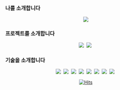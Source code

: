 ### 나를 소개합니다

<p align="center">
  <a href="https://bit.ly/3RfUebD"><img src="https://img.shields.io/badge/About%20me-00A98F?style=flat-square&logo=about.me&logoColor=white&link=https://bit.ly/3RfUebD"/></a>
</p>

### 프로젝트를 소개합니다

<p align="center">
<img src="https://img.shields.io/badge/Portfolio-ETL-brightgreen?style=flat-square&logo=Python&logoColor=white"/></a>&nbsp
<img src="https://img.shields.io/badge/Portfolio-P2P-blue?style=flat-square&logo=kubernetes&logoColor=white"/></a>&nbsp 
</p>
  
### 기술을 소개합니다

<p align="center">
<img src="https://img.shields.io/badge/Python-3766AB?style=flat-square&logo=Python&logoColor=white"/></a>&nbsp
<img src="https://img.shields.io/badge/Java-007396?style=flat-square&logo=Java&logoColor=white"/></a>&nbsp
<img src="https://img.shields.io/badge/R-276DC3?style=flat-square&logo=R&logoColor=white"/></a>&nbsp
<img src="https://img.shields.io/badge/Numpy-013243?style=flat-square&logo=numpy&logoColor=white"/></a>&nbsp 
<img src="https://img.shields.io/badge/Pandas-150458?style=flat-square&logo=pandas&logoColor=white"/></a>&nbsp 
<img src="https://img.shields.io/badge/Docker-2496ED?style=flat-square&logo=docker&logoColor=white"/></a>&nbsp 
<img src="https://img.shields.io/badge/Django-092E20?style=flat-square&logo=Django&logoColor=white"/></a>&nbsp 
<img src="https://img.shields.io/badge/kubernetes-%23326ce5?style=flat-square&logo=kubernetes&logoColor=white"/></a>&nbsp 
</p>

<p align="center">
   <div align=center>
     
[![Hits](https://hits.seeyoufarm.com/api/count/incr/badge.svg?url=https%3A%2F%2Fgithub.com%2Fyangju0411%2Fhit-counter&count_bg=%2379C83D&title_bg=%23555555&icon=&icon_color=%23E7E7E7&title=hits&edge_flat=false)](https://hits.seeyoufarm.com)

   </div>
</p>


<!--
**yangju0411/yangju0411** is a ✨ _special_ ✨ repository because its `README.md` (this file) appears on your GitHub profile.

Here are some ideas to get you started:

- 🔭 I’m currently working on ...
- 🌱 I’m currently learning ...
- 👯 I’m looking to collaborate on ...
- 🤔 I’m looking for help with ...
- 💬 Ask me about ...
- 📫 How to reach me: ...
- 😄 Pronouns: ...
- ⚡ Fun fact: ...
-->
